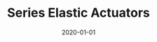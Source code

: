 ---
title: "Series Elastic Actuators"
collection: publications
permalink: /publication/2020-01-01-Series-Elastic-Actuators
date: 2020-01-01
venue: 'Encyclopedia of Robotics'
citation: ' Jonathan Hurst,  <b>Kevin Green</b>, &quot;Series Elastic Actuators.&quot; Encyclopedia of Robotics, 2020.'
publication_type: 'inbook'
bib_file_name: '2020-01-01-Series-Elastic-Actuators.bib'
---